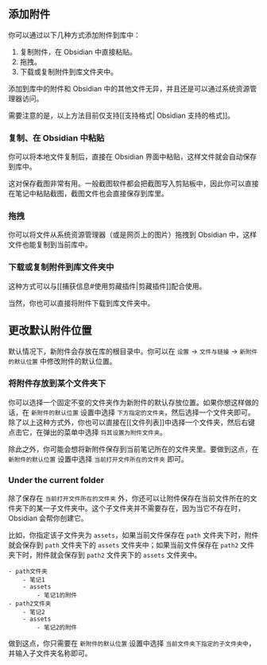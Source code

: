 ## 添加附件

你可以通过以下几种方式添加附件到库中：

1. 复制附件，在 Obsidian 中直接粘贴。
2. 拖拽。
3. 下载或复制附件到库文件夹中。

添加到库中的附件和 Obsidian 中的其他文件无异，并且还是可以通过系统资源管理器访问。

需要注意的是，以上方法目前仅支持[[支持格式| Obsidian 支持的格式]]。

### 复制、在 Obsidian 中粘贴

你可以将本地文件复制后，直接在 Obsidian 界面中粘贴，这样文件就会自动保存到库中。

这对保存截图非常有用。一般截图软件都会把截图写入剪贴板中，因此你可以直接在笔记中粘贴截图，截图文件也会直接保存到库里。

### 拖拽

你可以将文件从系统资源管理器（或是网页上的图片）拖拽到 Obsidian 中，这样文件也能复制到当前库中。

### 下载或复制附件到库文件夹中

这种方式可以与[[捕获信息#使用剪藏插件|剪藏插件]]配合使用。

当然，你也可以直接将附件下载到库文件夹中。

## 更改默认附件位置

默认情况下，新附件会存放在库的根目录中。你可以在 `设置` -> `文件与链接` -> `新附件的默认位置` 中修改附件的默认位置。

### 将附件存放到某个文件夹下

你可以选择一个固定不变的文件夹作为新附件的默认存放位置。如果你想这样做的话，在 `新附件的默认位置` 设置中选择 `下方指定的文件夹`，然后选择一个文件夹即可。除了以上这种方式外，你也可以直接在[[文件列表]]中选择一个文件夹，然后右键点击它，在弹出的菜单中选择 `将其设置为附件文件夹`。

除此之外，你可能会想将新附件保存到当前笔记所在的文件夹里。要做到这点，在 `新附件的默认位置` 设置中选择 `当前打开文件所在的文件夹` 即可。

### Under the current folder

除了保存在 `当前打开文件所在的文件夹` 外，你还可以让附件保存在当前文件所在的文件夹下的某一子文件夹中。这个子文件夹并不需要存在，因为当它不存在时，Obsidian 会帮你创建它。

比如，你指定该子文件夹为 `assets`，如果当前文件保存在 `path` 文件夹下时，附件就会保存到 `path` 文件夹下的 `assets` 文件夹中；如果当前文件保存在 `path2` 文件夹下时，附件就会保存到 `path2` 文件夹下的 `assets` 文件夹中。

```
- path文件夹
	- 笔记1
	- assets
		- 笔记1的附件
- path2文件夹
	- 笔记2
	- assets
		- 笔记2的附件
```

做到这点，你只需要在 `新附件的默认位置` 设置中选择 `当前文件夹下指定的子文件夹中`，并输入子文件夹名称即可。